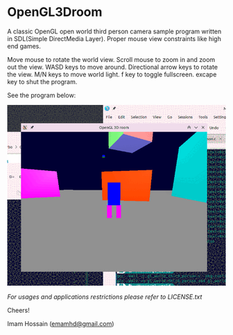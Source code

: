 # OpenGL3Droom
A classic OpenGL open world third person camera sample program written in SDL(Simple DirectMedia Layer). Proper mouse view constraints like high end games.

Move mouse to rotate the world view.
Scroll mouse to zoom in and zoom out the view.
WASD keys to move around.
Directional arrow keys to rotate the view.
M/N keys to move world light.
f key to toggle fullscreen.
excape key to shut the program.

See the program below:

![Data cleaning](show.gif)

*For usages and applications restrictions please refer to LICENSE.txt*

Cheers!

Imam Hossain (emamhd@gmail.com)
